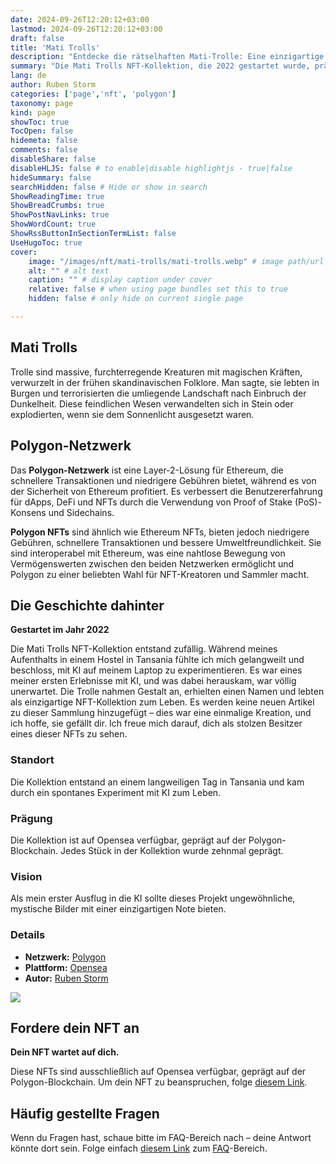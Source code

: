 ```yaml
---
date: 2024-09-26T12:20:12+03:00
lastmod: 2024-09-26T12:20:12+03:00
draft: false
title: 'Mati Trolls'
description: "Entdecke die rätselhaften Mati-Trolle: Eine einzigartige Polygon NFT-Kollektion."
summary: "Die Mati Trolls NFT-Kollektion, die 2022 gestartet wurde, präsentiert mystische, KI-generierte Trollbilder. Sie entstand spontan während eines Aufenthalts in Tansania und ist ausschließlich auf Opensea verfügbar, geprägt auf der Polygon-Blockchain. Jedes Stück wurde zehnmal geprägt, und es werden keine neuen Artikel hinzugefügt."
lang: de
author: Ruben Storm
categories: ['page','nft', 'polygon']
taxonomy: page
kind: page
showToc: true
TocOpen: false
hidemeta: false
comments: false
disableShare: false
disableHLJS: false # to enable|disable highlightjs - true|false
hideSummary: false
searchHidden: false # Hide or show in search
ShowReadingTime: true
ShowBreadCrumbs: true
ShowPostNavLinks: true
ShowWordCount: true
ShowRssButtonInSectionTermList: false
UseHugoToc: true
cover:
    image: "/images/nft/mati-trolls/mati-trolls.webp" # image path/url
    alt: "" # alt text
    caption: "" # display caption under cover
    relative: false # when using page bundles set this to true
    hidden: false # only hide on current single page

---
```


## Mati Trolls

Trolle sind massive, furchterregende Kreaturen mit magischen Kräften, verwurzelt in der frühen skandinavischen Folklore. Man sagte, sie lebten in Burgen und terrorisierten die umliegende Landschaft nach Einbruch der Dunkelheit. Diese feindlichen Wesen verwandelten sich in Stein oder explodierten, wenn sie dem Sonnenlicht ausgesetzt waren.

## Polygon-Netzwerk

Das **Polygon-Netzwerk** ist eine Layer-2-Lösung für Ethereum, die schnellere Transaktionen und niedrigere Gebühren bietet, während es von der Sicherheit von Ethereum profitiert. Es verbessert die Benutzererfahrung für dApps, DeFi und NFTs durch die Verwendung von Proof of Stake (PoS)-Konsens und Sidechains.

**Polygon NFTs** sind ähnlich wie Ethereum NFTs, bieten jedoch niedrigere Gebühren, schnellere Transaktionen und bessere Umweltfreundlichkeit. Sie sind interoperabel mit Ethereum, was eine nahtlose Bewegung von Vermögenswerten zwischen den beiden Netzwerken ermöglicht und Polygon zu einer beliebten Wahl für NFT-Kreatoren und Sammler macht.

## Die Geschichte dahinter
**Gestartet im Jahr 2022** 

Die Mati Trolls NFT-Kollektion entstand zufällig. Während meines Aufenthalts in einem Hostel in Tansania fühlte ich mich gelangweilt und beschloss, mit KI auf meinem Laptop zu experimentieren. Es war eines meiner ersten Erlebnisse mit KI, und was dabei herauskam, war völlig unerwartet. Die Trolle nahmen Gestalt an, erhielten einen Namen und lebten als einzigartige NFT-Kollektion zum Leben. Es werden keine neuen Artikel zu dieser Sammlung hinzugefügt – dies war eine einmalige Kreation, und ich hoffe, sie gefällt dir. Ich freue mich darauf, dich als stolzen Besitzer eines dieser NFTs zu sehen.

### Standort

Die Kollektion entstand an einem langweiligen Tag in Tansania und kam durch ein spontanes Experiment mit KI zum Leben.

### Prägung

Die Kollektion ist auf Opensea verfügbar, geprägt auf der Polygon-Blockchain. Jedes Stück in der Kollektion wurde zehnmal geprägt.

### Vision

Als mein erster Ausflug in die KI sollte dieses Projekt ungewöhnliche, mystische Bilder mit einer einzigartigen Note bieten.

### Details

- **Netzwerk:** [Polygon][defPolExplorer]
- **Plattform:** [Opensea][defNFTlink]
- **Autor:** [Ruben Storm][defHomepageLink]

![][defNFTimage]

## Fordere dein NFT an
**Dein NFT wartet auf dich.**

Diese NFTs sind ausschließlich auf Opensea verfügbar, geprägt auf der Polygon-Blockchain. Um dein NFT zu beanspruchen, folge [diesem Link][defNFTlink].

## Häufig gestellte Fragen

Wenn du Fragen hast, schaue bitte im FAQ-Bereich nach – deine Antwort könnte dort sein. Folge einfach [diesem Link][defFAQlink] zum [FAQ][defFAQlink]-Bereich.



[defFAQlink]: /de/faq
[defNFTimage]: /images/nft/mati-trolls/mati-trolls-350.webp
[defNFTlink]: https://opensea.io/collection/mati-trolls
[defHomepageLink]: https://rubenstorm.github.io/
[defPolExplorer]: https://polygonscan.com/